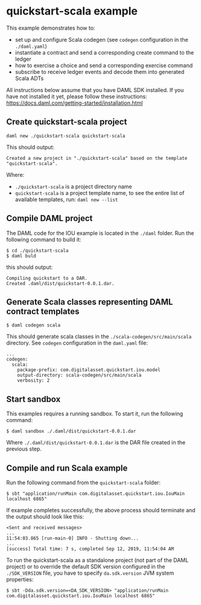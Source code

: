 # quickstart-scala example

This example demonstrates how to:
- set up and configure Scala codegen (see `codegen` configuration in the `./daml.yaml`)
- instantiate a contract and send a corresponding create command to the ledger
- how to exercise a choice and send a corresponding exercise command  
- subscribe to receive ledger events and decode them into generated Scala ADTs

All instructions below assume that you have DAML SDK installed. If you have not installed it yet, please follow these instructions: https://docs.daml.com/getting-started/installation.html

## Create quickstart-scala project
```
daml new ./quickstart-scala quickstart-scala
```
This should output:
```
Created a new project in "./quickstart-scala" based on the template "quickstart-scala".
```
Where:
- `./quickstart-scala` is a project directory name
- `quickstart-scala` is a project template name, to see the entire list of available templates, run: `daml new --list`

## Compile DAML project
The DAML code for the IOU example is located in the `./daml` folder. Run the following command to build it:
```
$ cd ./quickstart-scala
$ daml buld
```
this should output:
```
Compiling quickstart to a DAR.
Created .daml/dist/quickstart-0.0.1.dar.
```

## Generate Scala classes representing DAML contract templates
```
$ daml codegen scala
```
This should generate scala classes in the `./scala-codegen/src/main/scala` directory. See `codegen` configuration in the `daml.yaml` file:
```
...
codegen:
  scala:
    package-prefix: com.digitalasset.quickstart.iou.model
    output-directory: scala-codegen/src/main/scala
    verbosity: 2
```

## Start sandbox
This examples requires a running sandbox. To start it, run the following command:
```
$ daml sandbox ./.daml/dist/quickstart-0.0.1.dar
```
Where `./.daml/dist/quickstart-0.0.1.dar` is the DAR file created in the previous step.

## Compile and run Scala example
Run the following command from the `quickstart-scala` folder:
```
$ sbt "application/runMain com.digitalasset.quickstart.iou.IouMain localhost 6865"
```
If example completes successfully, the above process should terminate and the output should look like this:
```
<Sent and received messages>
...
11:54:03.865 [run-main-0] INFO - Shutting down...
...
[success] Total time: 7 s, completed Sep 12, 2019, 11:54:04 AM
```

To run the quickstart-scala as a standalone project (not part of the DAML project) or to override the default SDK version configured in the `./SDK_VERSION` file, you have to specify `da.sdk.version` JVM system properties:
```
$ sbt -Dda.sdk.version=<DA_SDK_VERSION> "application/runMain com.digitalasset.quickstart.iou.IouMain localhost 6865"
```
